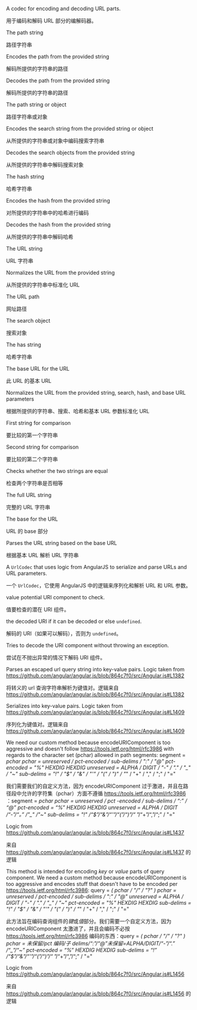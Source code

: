 A codec for encoding and decoding URL parts.

用于编码和解码 URL 部分的编解码器。

The path string

路径字符串

Encodes the path from the provided string

解码所提供的字符串的路径

Decodes the path from the provided string

解码所提供的字符串的路径

The path string or object

路径字符串或对象

Encodes the search string from the provided string or object

从所提供的字符串或对象中编码搜索字符串

Decodes the search objects from the provided string

从所提供的字符串中解码搜索对象

The hash string

哈希字符串

Encodes the hash from the provided string

对所提供的字符串中的哈希进行编码

Decodes the hash from the provided string

从所提供的字符串中解码哈希

The URL string

URL 字符串

Normalizes the URL from the provided string

从所提供的字符串中标准化 URL

The URL path

网址路径

The search object

搜索对象

The has string

哈希字符串

The base URL for the URL

此 URL 的基本 URL

Normalizes the URL from the provided string, search, hash, and base URL parameters

根据所提供的字符串、搜索、哈希和基本 URL 参数标准化 URL

First string for comparison

要比较的第一个字符串

Second string for comparison

要比较的第二个字符串

Checks whether the two strings are equal

检查两个字符串是否相等

The full URL string

完整的 URL 字符串

The base for the URL

URL 的 base 部分

Parses the URL string based on the base URL

根据基本 URL 解析 URL 字符串

A `UrlCodec` that uses logic from AngularJS to serialize and parse URLs
and URL parameters.

一个 `UrlCodec`，它使用 AngularJS 中的逻辑来序列化和解析 URL 和 URL 参数。

value potential URI component to check.

值要检查的潜在 URI 组件。

the decoded URI if it can be decoded or else `undefined`.

解码的 URI（如果可以解码），否则为 `undefined`。

Tries to decode the URI component without throwing an exception.

尝试在不抛出异常的情况下解码 URI 组件。

Parses an escaped url query string into key-value pairs. Logic taken from
https://github.com/angular/angular.js/blob/864c7f0/src/Angular.js#L1382

将转义的 url
查询字符串解析为键值对。逻辑来自 https://github.com/angular/angular.js/blob/864c7f0/src/Angular.js#L1382

Serializes into key-value pairs. Logic taken from
https://github.com/angular/angular.js/blob/864c7f0/src/Angular.js#L1409

序列化为键值对。逻辑来自 https://github.com/angular/angular.js/blob/864c7f0/src/Angular.js#L1409

We need our custom method because encodeURIComponent is too aggressive and doesn't follow
https://tools.ietf.org/html/rfc3986 with regards to the character set \(pchar\) allowed in path
segments:
   segment       = *pchar
   pchar         = unreserved / pct-encoded / sub-delims / ":" / "&commat;"
   pct-encoded   = "%" HEXDIG HEXDIG
   unreserved    = ALPHA / DIGIT / "-" / "." / "\_" / "~"
   sub-delims    = "!" / "$" / "&" / "'" / "\(" / "\)"
                    / "*" / "+" / "," / ";" / "="

我们需要我们的自定义方法，因为 encodeURIComponent
过于激进，并且在路径段中允许的字符集（pchar）方面不遵循 https://tools.ietf.org/html/rfc3986
：segment = *pchar pchar = unreserved / pct -encoded / sub-delims / “:” / “&commat;” pct-encoded = “%”
HEXDIG HEXDIG unreserved = ALPHA / DIGIT /“-”/“。” /"\_" /"~" sub-delims = "!"
/“$”/“&”/“'”/“\(”/“\)”/“* ”/“+”/“,”/“;” / "="

Logic from https://github.com/angular/angular.js/blob/864c7f0/src/Angular.js#L1437

来自 https://github.com/angular/angular.js/blob/864c7f0/src/Angular.js#L1437 的逻辑

This method is intended for encoding *key* or *value* parts of query component. We need a custom
method because encodeURIComponent is too aggressive and encodes stuff that doesn't have to be
encoded per https://tools.ietf.org/html/rfc3986:
   query         = *\( pchar / "/" / "?" \)
   pchar         = unreserved / pct-encoded / sub-delims / ":" / "&commat;"
   unreserved    = ALPHA / DIGIT / "-" / "." / "\_" / "~"
   pct-encoded   = "%" HEXDIG HEXDIG
   sub-delims    = "!" / "$" / "&" / "'" / "\(" / "\)"
                    / "*" / "+" / "," / ";" / "="

此方法旨在编码查询组件的*键*或*值*部分。我们需要一个自定义方法，因为 encodeURIComponent
太激进了，并且会编码不必按 https://tools.ietf.org/html/rfc3986 编码的东西：query = *\( pchar /
"/" / "?" \) pchar = 未保留/pct 编码/子 delims/“:”/“&commat;”未保留=ALPHA/DIGIT/“-”/“.” /“\_”/“~”
pct-encoded = “%” HEXDIG HEXDIG sub-delims = “!” /“$”/“&”/“'”/“\(”/“\)”/“* ”/“+”/“,”/“;” / "="

Logic from https://github.com/angular/angular.js/blob/864c7f0/src/Angular.js#L1456

来自 https://github.com/angular/angular.js/blob/864c7f0/src/Angular.js#L1456 的逻辑